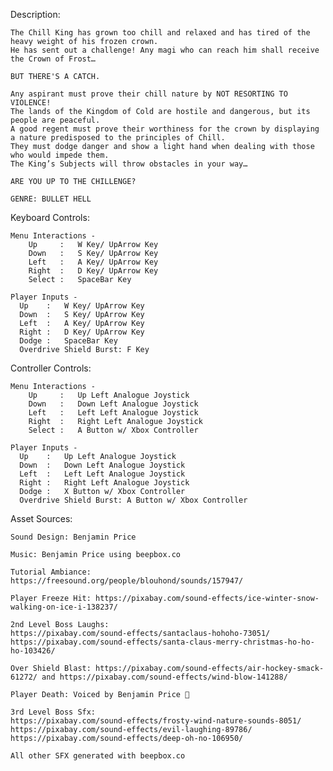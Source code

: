 Description:
    
    The Chill King has grown too chill and relaxed and has tired of the heavy weight of his frozen crown. 
    He has sent out a challenge! Any magi who can reach him shall receive the Crown of Frost…     
    
    BUT THERE'S A CATCH.
    
    Any aspirant must prove their chill nature by NOT RESORTING TO VIOLENCE! 
    The lands of the Kingdom of Cold are hostile and dangerous, but its people are peaceful. 
    A good regent must prove their worthiness for the crown by displaying a nature predisposed to the principles of Chill. 
    They must dodge danger and show a light hand when dealing with those who would impede them. 
    The King’s Subjects will throw obstacles in your way…

    ARE YOU UP TO THE CHILLENGE?

    GENRE: BULLET HELL


Keyboard Controls:
    
    Menu Interactions -  
        Up     :   W Key/ UpArrow Key
        Down   :   S Key/ UpArrow Key
        Left   :   A Key/ UpArrow Key
        Right  :   D Key/ UpArrow Key
        Select :   SpaceBar Key
          
    Player Inputs - 
      Up    :   W Key/ UpArrow Key
      Down  :   S Key/ UpArrow Key
      Left  :   A Key/ UpArrow Key
      Right :   D Key/ UpArrow Key
      Dodge :   SpaceBar Key
      Overdrive Shield Burst: F Key

Controller Controls:
    
    Menu Interactions -           
        Up     :   Up Left Analogue Joystick
        Down   :   Down Left Analogue Joystick
        Left   :   Left Left Analogue Joystick
        Right  :   Right Left Analogue Joystick
        Select :   A Button w/ Xbox Controller
          
    Player Inputs - 
      Up    :   Up Left Analogue Joystick
      Down  :   Down Left Analogue Joystick
      Left  :   Left Left Analogue Joystick
      Right :   Right Left Analogue Joystick
      Dodge :   X Button w/ Xbox Controller
      Overdrive Shield Burst: A Button w/ Xbox Controller


Asset Sources:

    Sound Design: Benjamin Price
    
    Music: Benjamin Price using beepbox.co
    
    Tutorial Ambiance: https://freesound.org/people/blouhond/sounds/157947/
    
    Player Freeze Hit: https://pixabay.com/sound-effects/ice-winter-snow-walking-on-ice-i-138237/
    
    2nd Level Boss Laughs:  
    https://pixabay.com/sound-effects/santaclaus-hohoho-73051/ 
    https://pixabay.com/sound-effects/santa-claus-merry-christmas-ho-ho-ho-103426/ 
    
    Over Shield Blast: https://pixabay.com/sound-effects/air-hockey-smack-61272/ and https://pixabay.com/sound-effects/wind-blow-141288/
    
    Player Death: Voiced by Benjamin Price 🙂
    
    3rd Level Boss Sfx: 
    https://pixabay.com/sound-effects/frosty-wind-nature-sounds-8051/
    https://pixabay.com/sound-effects/evil-laughing-89786/ 
    https://pixabay.com/sound-effects/deep-oh-no-106950/
    
    All other SFX generated with beepbox.co

    
      
      
      
    
